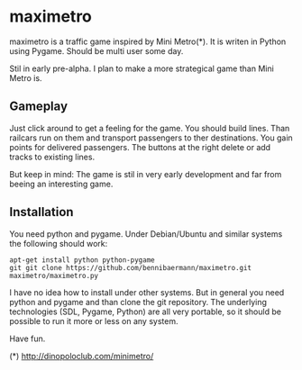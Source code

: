 maximetro
=========

maximetro is a traffic game inspired by Mini Metro(*). It is writen in Python
using Pygame. Should be multi user some day.

Stil in early pre-alpha. I plan to make a more strategical game than Mini Metro
is.

Gameplay 
--------

Just click around to get a feeling for the game. You should build lines. Than
railcars run on them and transport passengers to ther destinations. You gain
points for delivered passengers. The buttons at the right delete or add tracks
to existing lines.

But keep in mind: The game is stil in very early development and far from beeing
an interesting game.

Installation 
------------

You need python and pygame. Under Debian/Ubuntu and similar systems the
following should work:

	apt-get install python python-pygame 
	git git clone https://github.com/bennibaermann/maximetro.git 
	maximetro/maximetro.py 

I have no idea how to install under other systems. But in general you need
python and pygame and than clone the git repository. The underlying technologies
(SDL, Pygame, Python) are all very portable, so it should be possible to run it
more or less on any system.

Have fun.

(*) http://dinopoloclub.com/minimetro/
